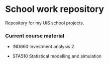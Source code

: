 # School work repository

Repository for my UiS school projects.

### Current course material

 - IND660 Investment analysis 2

 - STA510 Statistical modelling and simulation
